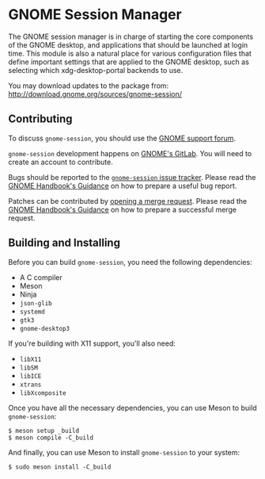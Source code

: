 # GNOME Session Manager

The GNOME session manager is in charge of starting the core components of the
GNOME desktop, and applications that should be launched at login time. This
module is also a natural place for various configuration files that define
important settings that are applied to the GNOME desktop, such as selecting
which xdg-desktop-portal backends to use.

You may download updates to the package from: http://download.gnome.org/sources/gnome-session/

## Contributing

To discuss `gnome-session`, you should use the
[GNOME support forum](https://discourse.gnome.org/c/platform/).

`gnome-session` development happens on
[GNOME's GitLab](http://gitlab.gnome.org/GNOME/gnome-session).
You will need to create an account to contribute.

Bugs should be reported to the
[`gnome-session` issue tracker](https://gitlab.gnome.org/GNOME/gnome-session/-/issues/).
Please read the
[GNOME Handbook's Guidance](https://handbook.gnome.org/issues/reporting.html)
on how to prepare a useful bug report.

Patches can be contributed by
[opening a merge request](https://gitlab.gnome.org/GNOME/gnome-session/-/merge_requests).
Please read the
[GNOME Handbook's Guidance](https://handbook.gnome.org/development.html)
on how to prepare a successful merge request.

## Building and Installing

Before you can build `gnome-session`, you need the following dependencies:

- A C compiler
- Meson
- Ninja
- `json-glib`
- `systemd`
- `gtk3`
- `gnome-desktop3`

If you're building with X11 support, you'll also need:

- `libX11`
- `libSM`
- `libICE`
- `xtrans`
- `libXcomposite`

Once you have all the necessary dependencies, you can use Meson to build
`gnome-session`:

```
$ meson setup _build
$ meson compile -C_build
```

And finally, you can use Meson to install `gnome-session` to your system:

```
$ sudo meson install -C_build
```
